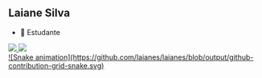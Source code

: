 ## Laiane Silva

- 🌱 Estudante

<div>
  <a href="https://github.com/laianes">
  <img height="180em" src="https://github-readme-stats.vercel.app/api?username=laianes&show_icons=true&theme=react&include_all_commits=true&count_private=true"/>
  <img height="180em" src="https://github-readme-stats.vercel.app/api/top-langs/?username=laianes&layout=compact&langs_count=7&theme=react"/>
</div>

<div>
  ![Snake animation](https://github.com/laianes/laianes/blob/output/github-contribution-grid-snake.svg)
</div>
